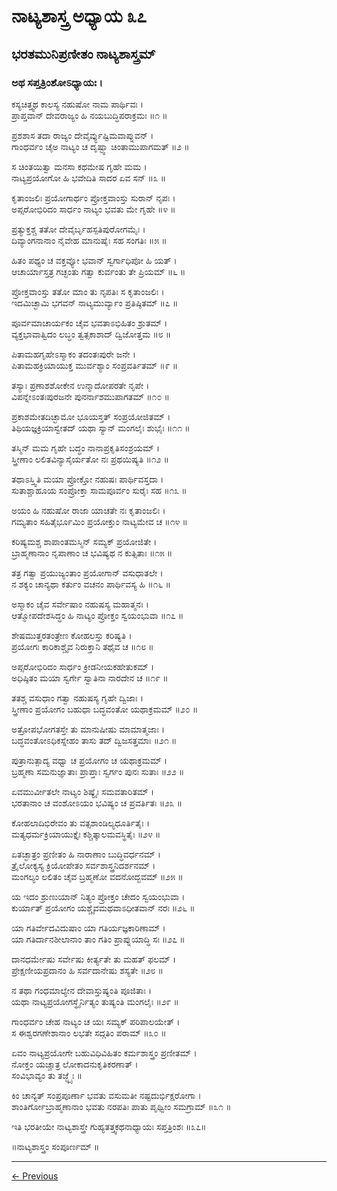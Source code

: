 # ನಾಟ್ಯಶಾಸ್ತ್ರ ಅಧ್ಯಾಯ ೩೭ 

## ಭರತಮುನಿಪ್ರಣೀತಂ ನಾಟ್ಯಶಾಸ್ತ್ರಮ್

### ಅಥ ಸಪ್ತತ್ರಿಂಶೋಽಧ್ಯಾಯಃ । 

ಕಸ್ಯಚಿತ್ತ್ವಥ ಕಾಲಸ್ಯ ನಹುಷೋ ನಾಮ ಪಾರ್ಥಿವಃ ।  
ಪ್ರಾಪ್ತವಾನ್ ದೇವರಾಜ್ಯಂ ಹಿ ನಯಬುದ್ಧಿಪರಾಕ್ರಮಃ ॥೧ ॥

ಪ್ರಶಶಾಸ ತದಾ ರಾಜ್ಯಂ ದೇವೈರ್ವ್ಯುಷ್ಟಿಮವಾಪ್ನುವನ್ ।  
ಗಾಂಧರ್ವಂ ಚೈಅ ನಾಟ್ಯಂ ಚ ದೃಷ್ಟ್ವಾ ಚಿಂತಾಮುಪಾಗಮತ್ ॥೨ ॥

ಸ ಚಿಂತಯಿತ್ವಾ ಮನಸಾ ಕಥಮೇಷ ಗೃಹೇ ಮಮ ।  
ನಾಟ್ಯಪ್ರಯೋಗೋ ಹಿ ಭವೇದಿತಿ ಸಾದರ ಏವ ಸನ್ ॥೩ ॥

ಕೃತಾಂಜಲಿಃ ಪ್ರಯೋಗಾರ್ಥಂ ಪ್ರೋಕ್ತವಾಂಸ್ತು ಸುರಾನ್ ನೃಪಃ ।  
ಅಪ್ಸರೋಭಿರಿದಂ ಸಾರ್ಧಂ ನಾಟ್ಯಂ ಭವತು ಮೇ ಗೃಹೇ ॥೪ ॥

ಪ್ರತ್ಯುಕ್ತಶ್ಚ ತತೋ ದೇವೈರ್ಬೃಹಸ್ಪತಿಪುರೋಗಮೈಃ ।  
ದಿವ್ಯಾಂಗನಾನಾಂ ನೈವೇಹ ಮಾನುಷೈಃ ಸಹ ಸಂಗತಿಃ ॥೫ ॥

ಹಿತಂ ಪಥ್ಯಂ ಚ ವಕ್ತವ್ಯೋ ಭವಾನ್ ಸ್ವರ್ಗಾಧಿಪೋ ಹಿ ಯತ್ ।  
ಆಚಾರ್ಯಾಸ್ತತ್ರ ಗಚ್ಛಂತು ಗತ್ವಾ ಕುರ್ವಂತು ತೇ ಪ್ರಿಯಮ್ ॥೬ ॥

ಪ್ರೋಕ್ತವಾಂಸ್ತು ತತೋ ಮಾಂ ತು ನೃಪತಿಃ ಸ ಕೃತಾಂಜಲಿಃ ।  
ಇದಮಿಚ್ಛಾಮಿ ಭಗವನ್ ನಾಟ್ಯಮುರ್ವ್ಯಾಂ ಪ್ರತಿಷ್ಠಿತಮ್ ॥೭ ॥

ಪೂರ್ವಮಾಚಾರ್ಯಕಂ ಚೈವ ಭವತಾಽಭಿಹಿತಂ ಶ್ರುತಮ್ ।  
ವ್ಯಕ್ತಭಾವಾತ್ವಿದಂ ಲಬ್ಧಂ ತ್ವತ್ಸಕಾಶಾದ್ ದ್ವಿಜೋತ್ತಮ ॥೮ ॥

ಪಿತಾಮಹಗೃಹೇಽಸ್ಮಾಕಂ ತದಂತಃಪುರೇ ಜನೇ ।  
ಪಿತಾಮಹಕ್ರಿಯಾಯುಕ್ತ ಮುರ್ವಶ್ಯಾಂ ಸಂಪ್ರವರ್ತಿತಮ್ ॥೯ ॥

ತಸ್ಯಾಃ ಪ್ರಣಾಶಶೋಕೇನ ಉನ್ಮಾದೋಪರತೇ ನೃಪೇ ।  
ವಿಪನ್ನೇಽಂತಃಪುರಜನೇ ಪುನರ್ನಾಶಮುಪಾಗತಮ್ ॥೧೦ ॥

ಪ್ರಕಾಶಮೇತದಿಚ್ಛಾಮೋ ಭೂಯಸ್ತತ್ ಸಂಪ್ರಯೋಜಿತಮ್ ।  
ತಿಥಿಯಜ್ಞಕ್ರಿಯಾಸ್ವೇತದ್ ಯಥಾ ಸ್ಯಾನ್ ಮಂಗಲೈಃ ಶುಭೈಃ ॥೧೧ ॥

ತಸ್ಮಿನ್ ಮಮ ಗೃಹೇ ಬದ್ಧಂ ನಾನಾಪ್ರಕೃತಿಸಂಶ್ರಯಮ್ ।  
ಸ್ತ್ರೀಣಾಂ ಲಲಿತವಿನ್ಯಾಸೈರ್ಯತೋ ನಃ ಪ್ರಥಯಿಷ್ಯತಿ ॥೧೨ ॥

ತಥಾಽಸ್ತ್ವಿತಿ ಮಯಾ ಪ್ರೋಕ್ತೋ ನಹುಷಃ ಪಾರ್ಥಿವಸ್ತದಾ ।  
ಸುತಾಶ್ಚಾಹೂಯ ಸಂಪ್ರೋಕ್ತಾ ಸಾಮಪೂರ್ವಂ ಸುರೈಃ ಸಹ ॥೧೩ ॥

ಅಯಂ ಹಿ ನಹುಷೋ ರಾಜಾ ಯಾಚತೇ ನಃ ಕೃತಾಂಜಲಿಃ ।  
ಗಮ್ಯತಾಂ ಸಹಿತೈರ್ಭೂಮಿಂ ಪ್ರಯೋಕ್ತುಂ ನಾಟ್ಯಮೇವ ಚ ॥೧೪ ॥

ಕರಿಷ್ಯಮಶ್ಚ ಶಾಪಾಂತಮಸ್ಮಿನ್ ಸಮ್ಯಕ್ ಪ್ರಯೋಜಿತೇ ।  
ಬ್ರಾಹ್ಮಣಾನಾಂ ನೃಪಾಣಾಂ ಚ ಭವಿಷ್ಯಥ ನ ಕುತ್ಸಿತಾಃ ॥೧೫ ॥

ತತ್ರ ಗತ್ವಾ ಪ್ರಯುಜ್ಯಂತಾಂ ಪ್ರಯೋಗಾನ್ ವಸುಧಾತಲೇ ।  
ನ ಶಕ್ಯಂ ಚಾನ್ಯಥಾ ಕರ್ತುಂ ವಚನಂ ಪಾರ್ಥಿವಸ್ಯ ಹಿ ॥೧೬ ॥

ಅಸ್ಮಾಕಂ ಚೈವ ಸರ್ವೇಷಾಂ ನಹುಷಸ್ಯ ಮಹಾತ್ಮನಃ ।  
ಆತ್ಮೋಪದೇಶಸಿದ್ಧಂ ಹಿ ನಾಟ್ಯಂ ಪ್ರೋಕ್ತಂ ಸ್ವಯಂಭುವಾ ॥೧೭ ॥

ಶೇಷಮುತ್ತರತಂತ್ರೇಣ ಕೋಹಲಸ್ತು ಕರಿಷ್ಯತಿ ।  
ಪ್ರಯೋಗಃ ಕಾರಿಕಾಶ್ಚೈವ ನಿರುಕ್ತಾನಿ ತಥೈವ ಚ ॥೧೮ ॥

ಅಪ್ಸರೋಭಿರಿದಂ ಸಾರ್ಧಂ ಕ್ರೀಡನೀಯಕಹೇತುಕಮ್ ।  
ಅಧಿಷ್ಠಿತಂ ಮಯಾ ಸ್ವರ್ಗೇ ಸ್ವಾತಿನಾ ನಾರದೇನ ಚ ॥೧೯ ॥

ತತಶ್ಚ ವಸುಧಾಂ ಗತ್ವಾ ನಹುಷಸ್ಯ ಗೃಹೇ ದ್ವಿಜಾಃ ।  
ಸ್ತ್ರೀಣಾಂ ಪ್ರಯೋಗಂ ಬಹುಧಾ ಬದ್ಧವಂತೋ ಯಥಾಕ್ರಮಮ್ ॥೨೦ ॥

ಅತ್ರೋಪಭೋಗತಸ್ತೇ ತು ಮಾನುಷೀಷು ಮಾಮಾತ್ಮಜಾಃ ।  
ಬದ್ಧವಂತೋಽಧಿಕಸ್ನೇಹಂ ತಾಸು ತದ್ ದ್ವಿಜಸತ್ತಮಾಃ ॥೨೧ ॥

ಪುತ್ರಾನುತ್ಪಾದ್ಯ ವಧ್ವಾ ಚ ಪ್ರಯೋಗಂ ಚ ಯಥಾಕ್ರಮಮ್ ।  
ಬ್ರಹ್ಮಣಾ ಸಮನುಜ್ಞಾತಾಃ ಪ್ರಾಪ್ತಾಃ ಸ್ವರ್ಗಂ ಪುನಃ ಸುತಾಃ ॥೨೨ ॥

ಏವಮುರ್ವೀತಲೇ ನಾಟ್ಯಂ ಶಿಷ್ಯೈಃ ಸಮವತಾರಿತಮ್ ।  
ಭರತಾನಾಂ ಚ ವಂಶೋಽಯಂ ಭವಿಷ್ಯಂ ಚ ಪ್ರವರ್ತಿತಃ ॥೨೩ ॥

ಕೋಹಲಾದಿಭಿರೇವಂ ತು ವತ್ಸಶಾಂಡಿಲ್ಯಧೂರ್ತಿತೈಃ ।  
ಮತ್ಯಧರ್ಮಕ್ರಿಯಾಯುಕ್ತೈಃ ಕಶ್ಚಿತ್ಕಾಲಮವಸ್ಥಿತೈಃ ॥೨೪ ॥

ಏತಚ್ಛಾತ್ರಂ ಪ್ರಣೀತಂ ಹಿ ನಾರಾಣಾಂ ಬುದ್ಧಿವರ್ಧನಮ್ ।  
ತ್ರೈಲೋಕ್ಯಸ್ಯ ಕ್ರಿಯೋಪೇತಂ ಸರ್ವಶಾಸ್ತ್ರನಿದರ್ಶನಮ್ ।  
ಮಂಗಲ್ಯಂ ಲಲಿತಂ ಚೈವ ಬ್ರಹ್ಮಣೋ ವದನೋದ್ಭವಮ್ ॥೨೫ ॥

ಯ ಇದಂ ಶ್ರುಣುಯಾನ್ ನಿತ್ಯಂ ಪ್ರೋಕ್ತಂ ಚೇದಂ ಸ್ವಯಂಭುವಾ ।  
ಕುರ್ಯಾತ್ ಪ್ರಯೋಗಂ ಯಶ್ಚೈವಮಥವಾಽಧೀತವಾನ್ ನರಃ ॥೨೬ ॥

ಯಾ ಗತಿರ್ವೇದವಿದುಷಾಂ ಯಾ ಗತಿರ್ಯಜ್ಞಕಾರಿಣಾಮ್ ।  
ಯಾ ಗತಿರ್ದಾನಶೀಲಾನಾಂ ತಾಂ ಗತಿಂ ಪ್ರಾಪ್ನುಯಾದ್ಧಿ ಸಃ ॥೨೭ ॥

ದಾನಧರ್ಮೇಷು ಸರ್ವೇಷು ಕೀರ್ತ್ಯತೇ ತು ಮಹತ್ ಫಲಮ್ ।  
ಪ್ರೇಕ್ಷಣೀಯಪ್ರದಾನಂ ಹಿ ಸರ್ವದಾನೇಷು ಶಸ್ಯತೇ ॥೨೮ ॥

ನ ತಥಾ ಗಂಧಮಾಲ್ಯೇನ ದೇವಾಸ್ತುಷ್ಯಂತಿ ಪೂಜಿತಾಃ ।  
ಯಥಾ ನಾಟ್ಯಪ್ರಯೋಗಸ್ಥೈರ್ನಿತ್ಯಂ ತುಷ್ಯಂತಿ ಮಂಗಲೈಃ ॥೨೯ ॥

ಗಾಂಧರ್ವಂ ಚೇಹ ನಾಟ್ಯಂ ಚ ಯಃ ಸಮ್ಯಕ್ ಪರಿಪಾಲಯೇತ್ ।  
ಸ ಈಶ್ವರಗಣೇಶಾನಾಂ ಲಭತೇ ಸದ್ಗತಿಂ ಪರಾಮ್ ॥೩೦ ॥

ಏವಂ ನಾಟ್ಯಪ್ರಯೋಗೇ ಬಹುವಿಧಿವಿಹಿತಂ ಕರ್ಮಶಾಸ್ತ್ರಂ ಪ್ರಣೀತಮ್ ।  
ನೋಕ್ತಂ ಯಚ್ಚಾತ್ರ ಲೋಕಾದನುಕೃತಿಕರಣಾತ್ ।  
ಸಂವಿಭಾವ್ಯಂ ತು ತಜ್ಜ್ಞೈಃ ॥

ಕಿಂ ಚಾನ್ಯತ್ ಸಂಪ್ರಪೂರ್ಣಾ ಭವತು ವಸುಮತೀ ನಷ್ಟದುರ್ಭಿಕ್ಷರೋಗಾ ।  
ಶಾಂತಿರ್ಗೋಬ್ರಾಹ್ಮಣಾನಾಂ ಭವತು ನರಪತಿಃ ಪಾತು ಪೃಥ್ವೀಂ ಸಮಗ್ರಾಮ್ ॥೩೧ ॥

ಇತಿ ಭರತೀಯೇ ನಾಟ್ಯಶಾಸ್ತ್ರೇ ಗುಹ್ಯತತ್ತ್ವಕಥನಾಧ್ಯಾಯಃ ಸಪ್ತತ್ರಿಂಶಃ ॥೩೭॥

॥ನಾಟ್ಯಶಾಸ್ತ್ರಂ ಸಂಪೂರ್ಣಮ್ ॥

---

[← Previous](chapter_36.md)  
